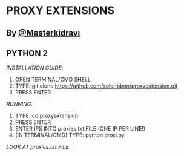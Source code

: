# PROXY EXTENSIONS
## By [@Masterkidravi](https://twitter.com/masterkidravi) 
## PYTHON 2
*INSTALLATION GUIDE:*
1. OPEN TERMINAL/CMD SHELL
2. TYPE: git clone https://github.com/soleribbon/proxyextension.git
3. PRESS ENTER


*RUNNING:*
1. TYPE: cd proxyextension
2. PRESS ENTER
3. ENTER IPS INTO proxies.txt FILE (ONE IP PER LINE!)
4. (IN TERMINAL/CMD) TYPE: python proxi.py

*LOOK AT proxies.txt FILE*




